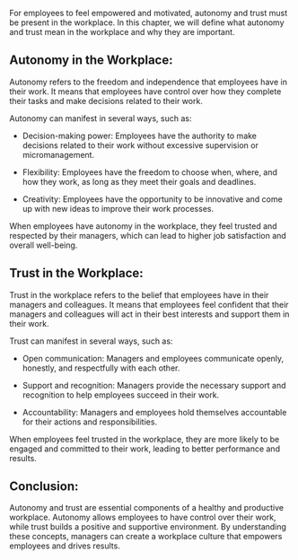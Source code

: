 
For employees to feel empowered and motivated, autonomy and trust must be present in the workplace. In this chapter, we will define what autonomy and trust mean in the workplace and why they are important.

Autonomy in the Workplace:
--------------------------

Autonomy refers to the freedom and independence that employees have in their work. It means that employees have control over how they complete their tasks and make decisions related to their work.

Autonomy can manifest in several ways, such as:

* Decision-making power: Employees have the authority to make decisions related to their work without excessive supervision or micromanagement.

* Flexibility: Employees have the freedom to choose when, where, and how they work, as long as they meet their goals and deadlines.

* Creativity: Employees have the opportunity to be innovative and come up with new ideas to improve their work processes.

When employees have autonomy in the workplace, they feel trusted and respected by their managers, which can lead to higher job satisfaction and overall well-being.

Trust in the Workplace:
-----------------------

Trust in the workplace refers to the belief that employees have in their managers and colleagues. It means that employees feel confident that their managers and colleagues will act in their best interests and support them in their work.

Trust can manifest in several ways, such as:

* Open communication: Managers and employees communicate openly, honestly, and respectfully with each other.

* Support and recognition: Managers provide the necessary support and recognition to help employees succeed in their work.

* Accountability: Managers and employees hold themselves accountable for their actions and responsibilities.

When employees feel trusted in the workplace, they are more likely to be engaged and committed to their work, leading to better performance and results.

Conclusion:
-----------

Autonomy and trust are essential components of a healthy and productive workplace. Autonomy allows employees to have control over their work, while trust builds a positive and supportive environment. By understanding these concepts, managers can create a workplace culture that empowers employees and drives results.
